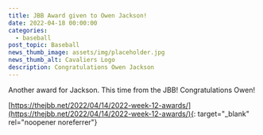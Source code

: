 ```yaml
---
title: JBB Award given to Owen Jackson!
date: 2022-04-18 00:00:00
categories:
  - baseball
post_topic: Baseball
news_thumb_image: assets/img/placeholder.jpg
news_thumb_alt: Cavaliers Logo
description: Congratulations Owen Jackson
---
```

Another award for Jackson. This time from the JBB\! Congratulations Owen\!

[https://thejbb.net/2022/04/14/2022-week-12-awards/](https://thejbb.net/2022/04/14/2022-week-12-awards/){: target="_blank" rel="noopener noreferrer"}

&nbsp;
